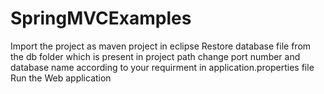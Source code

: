 # SpringMVCExamples
Import the project as maven project in eclipse
Restore database file from the db folder which is present in project path
change port number and database name according to your requirment in application.properties file
Run the Web application
